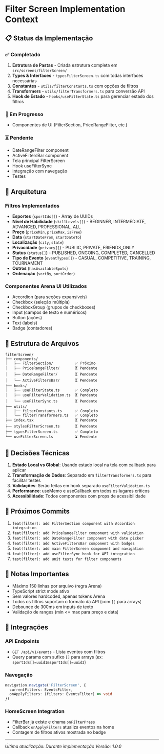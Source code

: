 # Filter Screen Implementation Context

## 📋 Status da Implementação

### ✅ Completado
1. **Estrutura de Pastas** - Criada estrutura completa em `src/screens/filterScreen/`
2. **Types & Interfaces** - `typesFilterScreen.ts` com todas interfaces necessárias
3. **Constantes** - `utils/filterConstants.ts` com opções de filtros
4. **Transformers** - `utils/filterTransformers.ts` para conversão API
5. **Hook de Estado** - `hooks/useFilterState.ts` para gerenciar estado dos filtros

### 🔄 Em Progresso
- Componentes de UI (FilterSection, PriceRangeFilter, etc.)

### ⏳ Pendente
- DateRangeFilter component
- ActiveFiltersBar component
- Tela principal FilterScreen
- Hook useFilterSync
- Integração com navegação
- Testes

## 🎯 Arquitetura

### Filtros Implementados
- **Esportes** (`sportIds[]`) - Array de UUIDs
- **Nível de Habilidade** (`skillLevels[]`) - BEGINNER, INTERMEDIATE, ADVANCED, PROFESSIONAL, ALL
- **Preço** (`priceMin`, `priceMax`, `isFree`)
- **Data** (`startDateFrom`, `startDateTo`)
- **Localização** (`city`, `state`)
- **Privacidade** (`privacy[]`) - PUBLIC, PRIVATE, FRIENDS_ONLY
- **Status** (`status[]`) - PUBLISHED, ONGOING, COMPLETED, CANCELLED
- **Tipo de Evento** (`eventTypes[]`) - CASUAL, COMPETITIVE, TRAINING, TOURNAMENT
- **Outros** (`hasAvailableSpots`)
- **Ordenação** (`sortBy`, `sortOrder`)

### Componentes Arena UI Utilizados
- Accordion (para seções expansíveis)
- Checkbox (seleção múltipla)
- CheckboxGroup (grupos de checkboxes)
- Input (campos de texto e numéricos)
- Button (ações)
- Text (labels)
- Badge (contadores)

## 📁 Estrutura de Arquivos

```
filterScreen/
├── components/
│   ├── FilterSection/          ✅ Próximo
│   ├── PriceRangeFilter/       ⏳ Pendente
│   ├── DateRangeFilter/        ⏳ Pendente
│   └── ActiveFiltersBar/       ⏳ Pendente
├── hooks/
│   ├── useFilterState.ts       ✅ Completo
│   ├── useFilterValidation.ts  ⏳ Pendente
│   └── useFilterSync.ts        ⏳ Pendente
├── utils/
│   ├── filterConstants.ts      ✅ Completo
│   └── filterTransformers.ts   ✅ Completo
├── index.tsx                   ⏳ Pendente
├── stylesFilterScreen.ts       ⏳ Pendente
├── typesFilterScreen.ts        ✅ Completo
└── useFilterScreen.ts          ⏳ Pendente
```

## 🔧 Decisões Técnicas

1. **Estado Local vs Global**: Usando estado local na tela com callback para aplicar
2. **Transformação de Dados**: Separado em `filterTransformers.ts` para facilitar testes
3. **Validações**: Serão feitas em hook separado `useFilterValidation.ts`
4. **Performance**: useMemo e useCallback em todos os lugares críticos
5. **Acessibilidade**: Todos componentes com props de acessibilidade

## 🚀 Próximos Commits

1. `feat(filter): add FilterSection component with Accordion integration`
2. `feat(filter): add PriceRangeFilter component with validation`
3. `feat(filter): add DateRangeFilter component with date picker`
4. `feat(filter): add ActiveFiltersBar component with badges`
5. `feat(filter): add main FilterScreen component and navigation`
6. `feat(filter): add useFilterSync hook for API integration`
7. `test(filter): add unit tests for filter components`

## 📝 Notas Importantes

- Máximo 150 linhas por arquivo (regra Arena)
- TypeScript strict mode ativo
- Sem valores hardcoded, apenas tokens Arena
- Todos os filtros suportam o formato da API (com `[]` para arrays)
- Debounce de 300ms em inputs de texto
- Validação de ranges (min <= max para preço e data)

## 🔗 Integrações

### API Endpoints
- `GET /api/v1/events` - Lista eventos com filtros
- Query params com sufixo `[]` para arrays (ex: `sportIds[]=uuid1&sportIds[]=uuid2`)

### Navegação
```typescript
navigation.navigate('FilterScreen', {
  currentFilters: EventsFilter,
  onApplyFilters: (filters: EventsFilter) => void
})
```

### HomeScreen Integration
- FilterBar já existe e chama `onFilterPress`
- Callback `onApplyFilters` atualiza eventos na home
- Contagem de filtros ativos mostrada no badge

---
*Última atualização: Durante implementação*
*Versão: 1.0.0*
